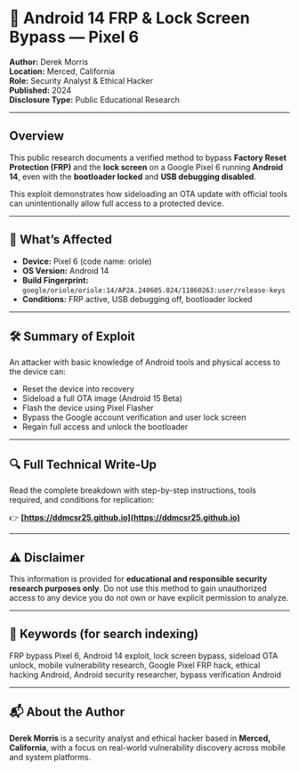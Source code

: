 # 🔐 Android 14 FRP & Lock Screen Bypass — Pixel 6

**Author:** Derek Morris  
**Location:** Merced, California  
**Role:** Security Analyst & Ethical Hacker  
**Published:** 2024  
**Disclosure Type:** Public Educational Research

---

## Overview

This public research documents a verified method to bypass **Factory Reset Protection (FRP)** and the **lock screen** on a Google Pixel 6 running **Android 14**, even with the **bootloader locked** and **USB debugging disabled**.

This exploit demonstrates how sideloading an OTA update with official tools can unintentionally allow full access to a protected device.

---

## 🔧 What’s Affected

- **Device:** Pixel 6 (code name: oriole)  
- **OS Version:** Android 14  
- **Build Fingerprint:** `google/oriole/oriole:14/AP2A.240605.024/11860263:user/release-keys`  
- **Conditions:** FRP active, USB debugging off, bootloader locked

---

## 🛠️ Summary of Exploit

An attacker with basic knowledge of Android tools and physical access to the device can:

- Reset the device into recovery
- Sideload a full OTA image (Android 15 Beta)
- Flash the device using Pixel Flasher
- Bypass the Google account verification and user lock screen
- Regain full access and unlock the bootloader

---

## 🔍 Full Technical Write-Up

Read the complete breakdown with step-by-step instructions, tools required, and conditions for replication:

👉 **[https://ddmcsr25.github.io](https://ddmcsr25.github.io)**

---

## ⚠️ Disclaimer

This information is provided for **educational and responsible security research purposes only**. Do not use this method to gain unauthorized access to any device you do not own or have explicit permission to analyze.

---

## 🧠 Keywords (for search indexing)

FRP bypass Pixel 6, Android 14 exploit, lock screen bypass, sideload OTA unlock, mobile vulnerability research, Google Pixel FRP hack, ethical hacking Android, Android security researcher, bypass verification Android

---

## 📬 About the Author

**Derek Morris** is a security analyst and ethical hacker based in **Merced, California**, with a focus on real-world vulnerability discovery across mobile and system platforms.

